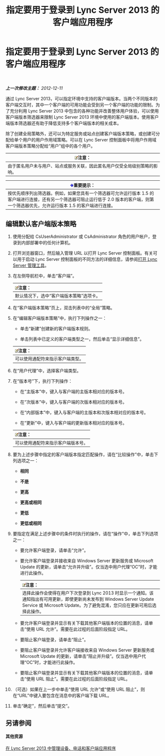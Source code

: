 ﻿---
title: 指定要用于登录到 Lync Server 2013 的客户端应用程序
TOCTitle: 指定要用于登录到 Lync Server 2013 的客户端应用程序
ms:assetid: d256a581-9a48-4d1a-82cc-2e1f520d7d2e
ms:mtpsurl: https://technet.microsoft.com/zh-cn/library/Gg182591(v=OCS.15)
ms:contentKeyID: 49314334
ms.date: 05/19/2016
mtps_version: v=OCS.15
ms.translationtype: HT
---

# 指定要用于登录到 Lync Server 2013 的客户端应用程序

 

_**上一次修改主题：** 2012-12-11_

通过 Lync Server 2013，可以指定环境中支持的客户端版本。当两个不同版本的客户端交互时，其中一个客户端的可用功能会受到另一个客户端的功能的限制。为了充分利用 Lync Server 2013 中包含的各种功能并改善整体用户体验，可以使用客户端版本筛选器来限制 Lync Server 2013 环境中使用的客户端版本。使用客户端版本筛选器还有助于降低支持多个客户端版本的相关成本。

除了创建全局策略外，还可以为特定服务或站点创建客户端版本策略，或创建可分配给单个用户的用户作用域策略。可以在 Lync Server 控制面板中将用户作用域客户端版本策略分配给“用户”组中的各个用户。

<table>
<thead>
<tr class="header">
<th><img src="images/Dn783119.note(OCS.15).gif" title="note" alt="note" />注意：</th>
</tr>
</thead>
<tbody>
<tr class="odd">
<td>由于匿名用户未与用户、站点或服务关联，因此匿名用户仅受全局级别策略的影响。</td>
</tr>
</tbody>
</table>


<table>
<thead>
<tr class="header">
<th><img src="images/Gg398794.important(OCS.15).gif" title="important" alt="important" />重要提示：</th>
</tr>
</thead>
<tbody>
<tr class="odd">
<td>按优先顺序列出筛选器。例如，如果您具有一个筛选器可允许运行版本 1.5 的客户端进行连接，还有另一个筛选器可阻止运行低于 2.0 版本的客户端，则第一个筛选器优先，允许运行版本 1.5 的客户端进行连接。</td>
</tr>
</tbody>
</table>


## 编辑默认客户端版本策略

1.  使用分配给 CsUserAdministrator 或 CsAdministrator 角色的用户帐户，登录到内部部署中的任何计算机。

2.  打开浏览器窗口，然后输入管理 URL 以打开 Lync Server 控制面板。有关可以用于启动 Lync Server 控制面板的不同方法的详细信息，请参阅[打开 Lync Server 管理工具](lync-server-2013-open-lync-server-administrative-tools.md)。

3.  在左侧导航栏中，单击“客户端”。
    
    <table>
    <thead>
    <tr class="header">
    <th><img src="images/Dn783119.note(OCS.15).gif" title="note" alt="note" />注意：</th>
    </tr>
    </thead>
    <tbody>
    <tr class="odd">
    <td>默认情况下，选中“客户端版本策略”选项卡。</td>
    </tr>
    </tbody>
    </table>


4.  在“客户端版本策略”页上，双击列表中的“全局”策略。

5.  在“编辑客户端版本策略”中，执行下列操作之一：
    
      - 单击“新建”创建新的客户端版本规则。
    
      - 单击列表中已定义的客户端类型之一，然后单击“显示详细信息”。
    
    <table>
    <thead>
    <tr class="header">
    <th><img src="images/Dn783119.note(OCS.15).gif" title="note" alt="note" />注意：</th>
    </tr>
    </thead>
    <tbody>
    <tr class="odd">
    <td>可以使用通配符来指示客户端类型。</td>
    </tr>
    </tbody>
    </table>


6.  在“用户代理”中，选择客户端类型。

7.  在“版本号”下，执行下列操作：
    
      - 在“主版本”中，键入与客户端的主版本相对应的版本号。
    
      - 在“次版本”中，键入与客户端的次版本相对应的版本号。
    
      - 在“内部版本”中，键入与客户端的主版本和次版本相对应的版本号。
    
      - 在“更新”中，键入与客户端的更新版本相对应的版本号。
    
    <table>
    <thead>
    <tr class="header">
    <th><img src="images/Dn783119.note(OCS.15).gif" title="note" alt="note" />注意：</th>
    </tr>
    </thead>
    <tbody>
    <tr class="odd">
    <td>可以使用通配符来指示客户端版本号。</td>
    </tr>
    </tbody>
    </table>


8.  要为上述步骤中指定的客户端版本指定匹配操作，请在“比较操作”中，单击下列选项之一：
    
      - **相同**
    
      - **不是**
    
      - **更高**
    
      - **更高或相同**
    
      - **更低**
    
      - **更低或相同**

9.  要指定在满足上述步骤中的条件时执行的操作，请在“操作”中，单击下列选项之一：
    
      - 要允许客户端登录，请单击“允许”。
    
      - 要允许客户端登录并接收来自 Windows Server 更新服务或 Microsoft Update 的更新，请单击“允许并升级”。仅当选中用户代理“OC”时，才能进行此操作。
        
        <table>
        <thead>
        <tr class="header">
        <th><img src="images/Dn783119.note(OCS.15).gif" title="note" alt="note" />注意：</th>
        </tr>
        </thead>
        <tbody>
        <tr class="odd">
        <td>选择此操作会使得在用户下次登录到 Lync 2013 时显示一个通知。该通知指出有可用更新，即使更新尚未发布到 Windows Server Update Service 或 Microsoft Update。为了避免混淆，您只应在更新可用后选择此操作。</td>
        </tr>
        </tbody>
        </table>
    
      - 要允许客户端登录并显示有关下载其他客户端版本的位置的消息，请单击“使用 URL 允许”。需要在此过程的后面阶段指定 URL。
    
      - 要阻止客户端登录，请单击“阻止”。
    
      - 要阻止客户端登录并允许客户端接收来自 Windows Server 更新服务或 Microsoft Update 的更新，请单击“阻止并升级”。仅当选中用户代理“OC”时，才能进行此操作。
    
      - 要阻止客户端登录并显示有关下载其他客户端版本的位置的消息，请单击“使用 URL 阻止”。需要在此过程的后面阶段指定 URL。

10. （可选）如果在上一步中单击“使用 URL 允许”或“使用 URL 阻止”，则在“URL”中键入要包含在消息中的客户端下载 URL。

11. 单击“确定”，然后单击“提交”。

## 另请参阅

#### 其他资源

[在 Lync Server 2013 中管理设备、电话和客户端应用程序](lync-server-2013-managing-devices-phones-and-client-applications.md)

